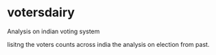 # votersdairy
Analysis on indian voting system

lisitng the voters counts across india
the analysis on election from past.
